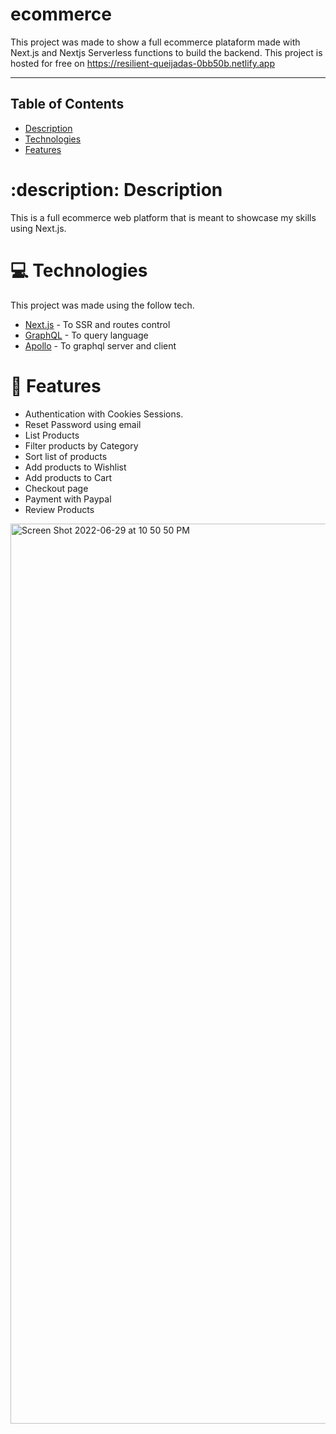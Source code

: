 # ecommerce
  

This project was made to show a full ecommerce plataform made with Next.js and Nextjs Serverless functions to build the backend. This project is hosted for free on https://resilient-queijadas-0bb50b.netlify.app

---

## Table of Contents
* [Description](#description-description)
* [Technologies](#computer-technologies)
* [Features](#rocket-features)

# :description: Description
This is a full ecommerce web platform that is meant to showcase my skills using Next.js. 

# :computer: Technologies
This project was made using the follow tech.

* [Next.js](https://nextjs.org/) - To SSR and routes control     
* [GraphQL](https://graphql.org/) - To query language     
* [Apollo](https://www.apollographql.com/) - To graphql server and client          

# :rocket: Features

- Authentication with Cookies Sessions.
- Reset Password using email
- List Products
- Filter products by Category
- Sort list of products
- Add products to Wishlist
- Add products to Cart
- Checkout page
- Payment with Paypal
- Review Products
  
<img width="1440" alt="Screen Shot 2022-06-29 at 10 50 50 PM" src="https://user-images.githubusercontent.com/99067082/176589461-8f1659dd-c953-4bc0-934c-cc3ae1c02077.png">
